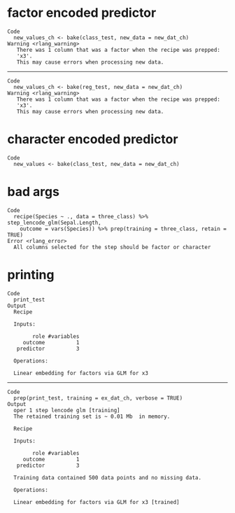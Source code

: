 # factor encoded predictor

    Code
      new_values_ch <- bake(class_test, new_data = new_dat_ch)
    Warning <rlang_warning>
       There was 1 column that was a factor when the recipe was prepped:
       'x3'.
       This may cause errors when processing new data.

---

    Code
      new_values_ch <- bake(reg_test, new_data = new_dat_ch)
    Warning <rlang_warning>
       There was 1 column that was a factor when the recipe was prepped:
       'x3'.
       This may cause errors when processing new data.

# character encoded predictor

    Code
      new_values <- bake(class_test, new_data = new_dat_ch)

# bad args

    Code
      recipe(Species ~ ., data = three_class) %>% step_lencode_glm(Sepal.Length,
        outcome = vars(Species)) %>% prep(training = three_class, retain = TRUE)
    Error <rlang_error>
      All columns selected for the step should be factor or character

# printing

    Code
      print_test
    Output
      Recipe
      
      Inputs:
      
            role #variables
         outcome          1
       predictor          3
      
      Operations:
      
      Linear embedding for factors via GLM for x3

---

    Code
      prep(print_test, training = ex_dat_ch, verbose = TRUE)
    Output
      oper 1 step lencode glm [training] 
      The retained training set is ~ 0.01 Mb  in memory.
      
      Recipe
      
      Inputs:
      
            role #variables
         outcome          1
       predictor          3
      
      Training data contained 500 data points and no missing data.
      
      Operations:
      
      Linear embedding for factors via GLM for x3 [trained]

